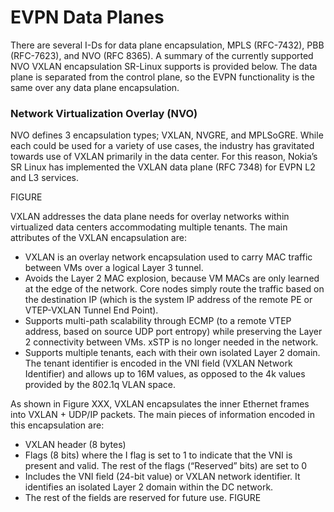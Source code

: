# EVPN Data Planes

There are several I-Ds for data plane encapsulation, MPLS (RFC-7432), PBB (RFC-7623), and NVO (RFC 8365).
A summary of the currently supported NVO VXLAN encapsulation SR-Linux supports is provided below.
The data plane is separated from the control plane, so the EVPN functionality is the same over any data plane encapsulation.


### Network Virtualization Overlay (NVO)

NVO defines 3 encapsulation types; VXLAN, NVGRE, and MPLSoGRE. While each could be used for a variety of use cases, the industry has gravitated towards use of VXLAN primarily in the data center.
For this reason, Nokia’s SR Linux has implemented the VXLAN data plane (RFC 7348) for EVPN L2 and L3 services.

FIGURE

VXLAN addresses the data plane needs for overlay networks within virtualized data centers accommodating multiple tenants.
The main attributes of the VXLAN encapsulation are: 

* VXLAN is an overlay network encapsulation used to carry MAC traffic between VMs over a logical Layer 3 tunnel. 
* Avoids the Layer 2 MAC explosion, because VM MACs are only learned at the edge of the network.
Core nodes simply route the traffic based on the destination IP (which is the system IP address of the remote PE or VTEP-VXLAN Tunnel End Point). 
* Supports multi-path scalability through ECMP (to a remote VTEP address, based on source UDP port entropy) while preserving the Layer 2 connectivity between VMs.
xSTP is no longer needed in the network. 
* Supports multiple tenants, each with their own isolated Layer 2 domain.
The tenant identifier is encoded in the VNI field (VXLAN Network Identifier) and allows up to 16M values, as opposed to the 4k values provided by the 802.1q VLAN space. 

As shown in Figure XXX, VXLAN encapsulates the inner Ethernet frames into VXLAN + UDP/IP packets.
The main pieces of information encoded in this encapsulation are: 

* VXLAN header (8 bytes)
* Flags (8 bits) where the I flag is set to 1 to indicate that the VNI is present and valid. The rest of the flags (“Reserved” bits) are set to 0
* Includes the VNI field (24-bit value) or VXLAN network identifier.
It identifies an isolated Layer 2 domain within the DC network. 
* The rest of the fields are reserved for future use. 
FIGURE


